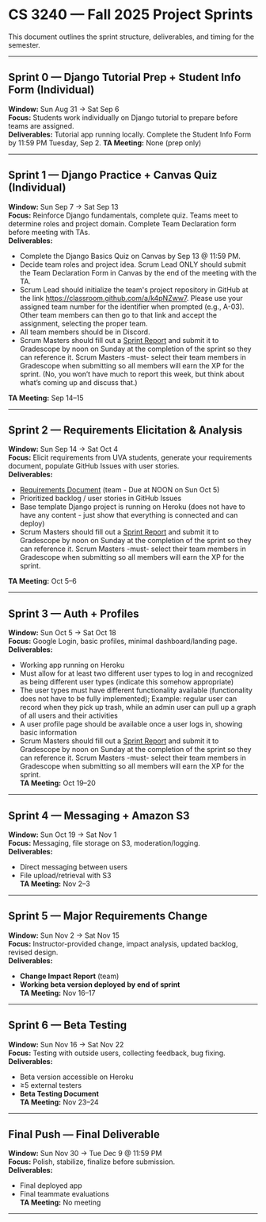 # CS 3240 — Fall 2025 Project Sprints

This document outlines the sprint structure, deliverables, and timing for the semester.

---

## Sprint 0 — Django Tutorial Prep + Student Info Form (Individual)  
**Window:** Sun Aug 31 → Sat Sep 6  
**Focus:** Students work individually on Django tutorial to prepare before teams are assigned.  
**Deliverables:** Tutorial app running locally.  Complete the Student Info Form by 11:59 PM Tuesday, Sep 2.
**TA Meeting:** None (prep only)

---

## Sprint 1 — Django Practice + Canvas Quiz (Individual)  
**Window:** Sun Sep 7 → Sat Sep 13  
**Focus:** Reinforce Django fundamentals, complete quiz.  Teams meet to determine roles and project domain.  Complete Team Declaration form before meeting with TAs.     
**Deliverables:** 

- Complete the Django Basics Quiz on Canvas by Sep 13 @ 11:59 PM.
- Decide team roles and project idea. Scrum Lead ONLY should submit the Team Declaration Form in Canvas by the end of the meeting with the TA.
- Scrum Lead should initialize the team's project repository in GitHub at the link https://classroom.github.com/a/k4pNZww7. Please use your assigned team number for the identifier when prompted (e.g., A-03). Other team members can then go to that link and accept the assignment, selecting the proper team.
- All team members should be in Discord.
- Scrum Masters should fill out a [Sprint Report](https://docs.google.com/document/d/1VunaACHIt9-xRZ_Lqo-0s0_Po5fHXaeNrQn7XC1jjh8/edit?usp=sharing) and submit it to Gradescope by noon on Sunday at the completion of the sprint so they can reference it. Scrum Masters -must- select their team members in Gradescope when submitting so all members will earn the XP for the sprint. (No, you won’t have much to report this week, but think about what’s coming up and discuss that.)    

**TA Meeting:** Sep 14–15

---

## Sprint 2 — Requirements Elicitation & Analysis    
**Window:** Sun Sep 14 → Sat Oct 4  
**Focus:** Elicit requirements from UVA students, generate your requirements document, populate GitHub Issues with user stories.  
**Deliverables:**  
- [Requirements Document](https://docs.google.com/document/d/1va2IzjTXi6xZyewZde7gxKobm-mbgb17X_bZOm9Zv9E/edit?usp=sharing) (team - Due at NOON on Sun Oct 5)  
- Prioritized backlog / user stories in GitHub Issues
- Base template Django project is running on Heroku (does not have to have any content - just show that everything is connected and can deploy)
- Scrum Masters should fill out a [Sprint Report](https://docs.google.com/document/d/1VunaACHIt9-xRZ_Lqo-0s0_Po5fHXaeNrQn7XC1jjh8/edit?usp=sharing) and submit it to Gradescope by noon on Sunday at the completion of the sprint so they can reference it. Scrum Masters -must- select their team members in Gradescope when submitting so all members will earn the XP for the sprint.     

**TA Meeting:** Oct 5–6

---

## Sprint 3 — Auth + Profiles  
**Window:** Sun Oct 5 → Sat Oct 18  
**Focus:** Google Login, basic profiles, minimal dashboard/landing page.  
**Deliverables:**  
- Working app running on Heroku
- Must allow for at least two different user types to log in and recognized as being different user types (indicate this somehow appropriate)
- The user types must have different functionality available (functionality does not have to be fully implemented); Example: regular user can record when they pick up trash, while an admin user can pull up a graph of all users and their activities
- A user profile page should be available once a user logs in, showing basic information
- Scrum Masters should fill out a [Sprint Report](https://docs.google.com/document/d/1VunaACHIt9-xRZ_Lqo-0s0_Po5fHXaeNrQn7XC1jjh8/edit?usp=sharing) and submit it to Gradescope by noon on Sunday at the completion of the sprint so they can reference it. Scrum Masters -must- select their team members in Gradescope when submitting so all members will earn the XP for the sprint.       
**TA Meeting:** Oct 19–20

---

## Sprint 4 — Messaging + Amazon S3  
**Window:** Sun Oct 19 → Sat Nov 1  
**Focus:** Messaging, file storage on S3, moderation/logging.  
**Deliverables:**  
- Direct messaging between users  
- File upload/retrieval with S3  
**TA Meeting:** Nov 2–3

---

## Sprint 5 — Major Requirements Change  
**Window:** Sun Nov 2 → Sat Nov 15  
**Focus:** Instructor-provided change, impact analysis, updated backlog, revised design.  
**Deliverables:**  
- **Change Impact Report** (team)  
- **Working beta version deployed by end of sprint**  
**TA Meeting:** Nov 16–17

---

## Sprint 6 — Beta Testing  
**Window:** Sun Nov 16 → Sat Nov 22  
**Focus:** Testing with outside users, collecting feedback, bug fixing.  
**Deliverables:**  
- Beta version accessible on Heroku  
- ≥5 external testers  
- **Beta Testing Document**  
**TA Meeting:** Nov 23–24

---

## Final Push — Final Deliverable  
**Window:** Sun Nov 30 → Tue Dec 9 @ 11:59 PM  
**Focus:** Polish, stabilize, finalize before submission.  
**Deliverables:**  
- Final deployed app  
- Final teammate evaluations  
**TA Meeting:** No meeting

---
